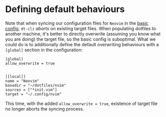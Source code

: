 # Defining default behaviours

Note that when syncing our configuration files for `Neovim` in the [basic
config](/config/), `dt-cli` _aborts_ on existing target files.  When
populating dotfiles to another machine, it's better to directly overwrite
(assuming you know what you are doing) the target file, so the basic config is
suboptimal.  What we could do is to additionally define the default
overwriting behaviours with a `[global]` section in the configuration:

```toml{1-4}
[global]
allow_overwrite = true


[[local]]
name = "Neovim"
basedir = "~/dotfiles/nvim"
sources = ["*init.vim"]
target = "~/.config/nvim"
```

This time, with the added `allow_overwrite = true`, existence of target file
no longer aborts the syncing process.
